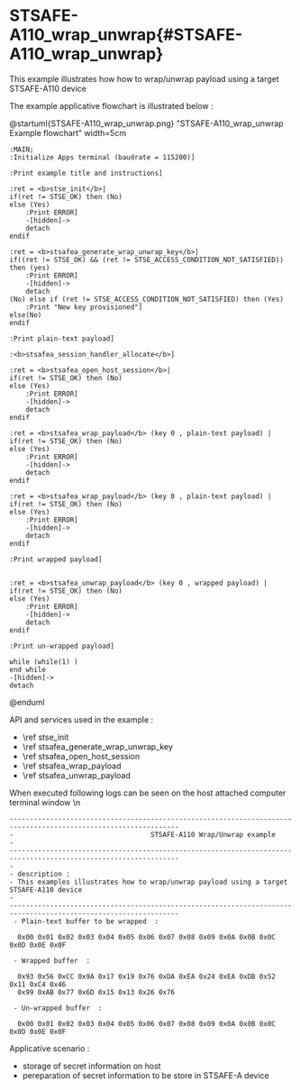 # STSAFE-A110_wrap_unwrap{#STSAFE-A110_wrap_unwrap}

This example illustrates how how to wrap/unwrap payload using a target STSAFE-A110 device

The example applicative flowchart is illustrated below :

@startuml{STSAFE-A110_wrap_unwrap.png} "STSAFE-A110_wrap_unwrap Example flowchart" width=5cm

	:MAIN;
	:Initialize Apps terminal (baudrate = 115200)]
	
	:Print example title and instructions]
	
	:ret = <b>stse_init</b>|
	if(ret != STSE_OK) then (No)
	else (Yes)
		:Print ERROR]
		-[hidden]->
		detach
	endif

	:ret = <b>stsafea_generate_wrap_unwrap_key</b>|
	if((ret != STSE_OK) && (ret != STSE_ACCESS_CONDITION_NOT_SATISFIED)) then (yes)
		:Print ERROR]
		-[hidden]->
		detach
	(No) else if (ret != STSE_ACCESS_CONDITION_NOT_SATISFIED) then (Yes)
		:Print "New key provisioned"]
	else(No)
	endif
	
	:Print plain-text payload]

	:<b>stsafea_session_handler_allocate</b>]

	:ret = <b>stsafea_open_host_session</b>|
	if(ret != STSE_OK) then (No)
	else (Yes)
		:Print ERROR]
		-[hidden]->
		detach
	endif	

	:ret = <b>stsafea_wrap_payload</b> (key 0 , plain-text payload) |
	if(ret != STSE_OK) then (No)
	else (Yes)
		:Print ERROR]
		-[hidden]->
		detach
	endif	

	:ret = <b>stsafea_wrap_payload</b> (key 0 , plain-text payload) |
	if(ret != STSE_OK) then (No)
	else (Yes)
		:Print ERROR]
		-[hidden]->
		detach
	endif	

	:Print wrapped payload]


	:ret = <b>stsafea_unwrap_payload</b> (key 0 , wrapped payload) |
	if(ret != STSE_OK) then (No)
	else (Yes)
		:Print ERROR]
		-[hidden]->
		detach
	endif	

	:Print un-wrapped payload]

	while (while(1) )
	end while
	-[hidden]->
    detach
@enduml

API and services used in the example :

- \ref stse_init
- \ref stsafea_generate_wrap_unwrap_key
- \ref stsafea_open_host_session
- \ref stsafea_wrap_payload
- \ref stsafea_unwrap_payload


When executed following logs can be seen on the host attached computer terminal window \n


```
----------------------------------------------------------------------------------------------------------------
-                                  STSAFE-A110 Wrap/Unwrap example                                             -
----------------------------------------------------------------------------------------------------------------
-
- description :
- This examples illustrates how to wrap/unwrap payload using a target STSAFE-A110 device
-
----------------------------------------------------------------------------------------------------------------
 - Plain-text buffer to be wrapped  :

  0x00 0x01 0x02 0x03 0x04 0x05 0x06 0x07 0x08 0x09 0x0A 0x0B 0x0C 0x0D 0x0E 0x0F

 - Wrapped buffer  :

  0x93 0x56 0xCC 0x9A 0x17 0x19 0x76 0xDA 0xEA 0x24 0xEA 0xDB 0x52 0x11 0xC4 0x46
  0x99 0xAB 0x77 0x6D 0x15 0x13 0x26 0x76

 - Un-wrapped buffer  :

  0x00 0x01 0x02 0x03 0x04 0x05 0x06 0x07 0x08 0x09 0x0A 0x0B 0x0C 0x0D 0x0E 0x0F

```

Applicative scenario : 

- storage of secret information on host
- pereparation of secret information to be store in STSAFE-A device 